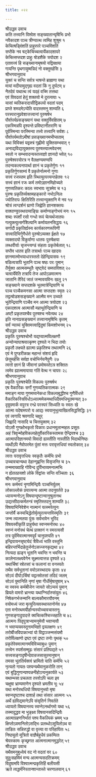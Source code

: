 ```yaml
---
title: ०२२

---
```

श्रीउद्धव उवाच  
कति तत्त्वानि विश्वेश सङ्ख्यातान्यृषिभिः प्रभो  
नवैकादश पञ्च त्रीण्यात्थ त्वमिह शुश्रुम १  
केचित्षड्विंशतिं प्राहुरपरे पञ्चविंशतिं  
सप्तैके नव षट्केचिच्चत्वार्येकादशापरे  
केचित्सप्तदश प्राहुः षोडशैके त्रयोदश २  
एतावत्त्वं हि सङ्ख्यानामृषयो यद्विवक्षया  
गायन्ति पृथगायुष्मन्निदं नो वक्तुमर्हसि ३  
श्रीभगवानुवाच  
युक्तं च सन्ति सर्वत्र भाषन्ते ब्राह्मणा यथा  
मायां मदीयामुद्गृह्य वदतां किं नु दुर्घटम् ४  
नैतदेवं यथात्थ त्वं यदहं वच्मि तत्तथा  
एवं विवदतां हेतुं शक्तयो मे दुरत्ययाः ५  
यासां व्यतिकरादासीद्विकल्पो वदतां पदम्  
प्राप्ते शमदमेऽप्येति वादस्तमनु शाम्यति ६  
परस्परानुप्रवेशात्तत्त्वानां पुरुषर्षभ  
पौर्वापर्यप्रसङ्ख्यानं यथा वक्तुर्विवक्षितम् ७  
एकस्मिन्नपि दृश्यन्ते प्रविष्टानीतराणि च  
पूर्वस्मिन्वा परस्मिन्वा तत्त्वे तत्त्वानि सर्वशः ८  
पौर्वापर्यमतोऽमीषां प्रसङ्ख्यानमभीप्सताम्  
यथा विविक्तं यद्वक्त्रं गृह्णीमो युक्तिसम्भवात् ९  
अनाद्यविद्यायुक्तस्य पुरुषस्यात्मवेदनम्  
स्वतो न सम्भवादन्यस्तत्त्वज्ञो ज्ञानदो भवेत् १०  
पुरुषेश्वरयोरत्र न वैलक्षण्यमण्वपि  
तदन्यकल्पनापार्था ज्ञानं च प्रकृतेर्गुणः ११  
प्रकृतिर्गुणसाम्यं वै प्रकृतेर्नात्मनो गुणाः  
सत्त्वं रजस्तम इति स्थित्युत्पत्त्यन्तहेतवः १२  
सत्त्वं ज्ञानं रजः कर्म तमोऽज्ञानमिहोच्यते  
गुणव्यतिकरः कालः स्वभावः सूत्रमेव च १३  
पुरुषः प्रकृतिर्व्यक्तमहङ्कारो नभोऽनिलः  
ज्योतिरापः क्षितिरिति तत्त्वान्युक्तानि मे नव १४  
श्रोत्रं त्वग्दर्शनं घ्राणो जिह्वेति ज्ञानशक्तयः  
वाक्पाण्युपस्थपाय्वङ्घ्रिः कर्माण्यङ्गोभयं मनः १५  
शब्दः स्पर्शो रसो गन्धो रूपं चेत्यर्थजातयः  
गत्युक्त्युत्सर्गशिल्पानि कर्मायतनसिद्धयः १६  
सर्गादौ प्रकृतिर्ह्यस्य कार्यकारणरूपिणी  
सत्त्वादिभिर्गुणैर्धत्ते पुरुषोऽव्यक्त ईक्षते १७  
व्यक्तादयो विकुर्वाणा धातवः पुरुषेक्षया  
लब्धवीर्याः सृजन्त्यण्डं संहताः प्रकृतेर्बलात् १८  
सप्तैव धातव इति तत्रार्थाः पञ्च खादयः  
ज्ञानमात्मोभयाधारस्ततो देहेन्द्रियासवः १९  
षडित्यत्रापि भूतानि पञ्च षष्ठः परः पुमान्  
तैर्युक्त आत्मसम्भूतैः सृष्ट्वेदं समपाविशत् २०  
चत्वार्येवेति तत्रापि तेज आपोऽन्नमात्मनः  
जातानि तैरिदं जातं जन्मावयविनः खलु २१  
सङ्ख्याने सप्तदशके भूतमात्रेन्द्रियाणि च  
पञ्च पञ्चैकमनसा आत्मा सप्तदशः स्मृतः २२  
तद्वत्षोडशसङ्ख्याने आत्मैव मन उच्यते  
भूतेन्द्रियाणि पञ्चैव मन आत्मा त्रयोदश २३  
एकादशत्व आत्मासौ महाभूतेन्द्रियाणि च  
अष्टौ प्रकृतयश्चैव पुरुषश्च नवेत्यथ २४  
इति नानाप्रसङ्ख्यानं तत्त्वानामृषिभिः कृतम्  
सर्वं न्याय्यं युक्तिमत्त्वाद्विदुषां किमशोभनम् २५  
श्रीउद्धव उवाच  
प्रकृतिः पुरुषश्चोभौ यद्यप्यात्मविलक्षणौ  
अन्योन्यापाश्रयात्कृष्ण दृश्यते न भिदा तयोः  
प्रकृतौ लक्ष्यते ह्यात्मा प्रकृतिश्च तथात्मनि २६  
एवं मे पुण्डरीकाक्ष महान्तं संशयं हृदि  
छेत्तुमर्हसि सर्वज्ञ वचोभिर्नयनैपुणैः २७  
त्वत्तो ज्ञानं हि जीवानां प्रमोषस्तेऽत्र शक्तितः  
त्वमेव ह्यात्ममायाया गतिं वेत्थ न चापरः २८  
श्रीभगवानुवाच  
प्रकृतिः पुरुषश्चेति विकल्पः पुरुषर्षभ  
एष वैकारिकः सर्गो गुणव्यतिकरात्मकः २९  
ममाङ्ग माया गुणमय्यनेकधा विकल्पबुद्धीश्च गुणैर्विधत्ते  
वैकारिकस्त्रिविधोऽध्यात्ममेकमथाधिदैवमधिभूतमन्यत् ३०  
दृग्रूपमार्कं वपुरत्र रन्ध्रे परस्परं सिध्यति यः स्वतः खे  
आत्मा यदेषामपरो य आद्यः स्वयानुभूत्याखिलसिद्धसिद्धिः ३१  
एवं त्वगादि श्रवणादि चक्षुर्  
जिह्वादि नासादि च चित्तयुक्तम् ३२  
योऽसौ गुणक्षोभकृतो विकारः प्रधानमूलान्महतः प्रसूतः  
अहं त्रिवृन्मोहविकल्पहेतुर्वैकारिकस्तामस ऐन्द्रियश्च ३३  
आत्मापरिज्ञानमयो विवादो ह्यस्तीति नास्तीति भिदार्थनिष्ठः  
व्यर्थोऽपि नैवोपरमेत पुंसां मत्तः परावृत्तधियां स्वलोकात् ३४  
श्रीउद्धव उवाच  
त्वत्तः परावृत्तधियः स्वकृतैः कर्मभिः प्रभो  
उच्चावचान्यथा देहान्गृह्णन्ति विसृजन्ति च ३५  
तन्ममाख्याहि गोविन्द दुर्विभाव्यमनात्मभिः  
न ह्येतत्प्रायशो लोके विद्वांसः सन्ति वञ्चिताः ३६  
श्रीभगवानुवाच  
मनः कर्ममयं नॄणामिन्द्रियैः पञ्चभिर्युतम्  
लोकाल्लोकं प्रयात्यन्य आत्मा तदनुवर्तते ३७  
ध्यायन्मनोऽनु विषयान्दृष्टान्वानुश्रुतानथ  
उद्यत्सीदत्कर्मतन्त्रं स्मृतिस्तदनु शाम्यति ३८  
विषयाभिनिवेशेन नात्मानं यत्स्मरेत्पुनः  
जन्तोर्वै कस्यचिद्धेतोर्मृत्युरत्यन्तविस्मृतिः ३९  
जन्म त्वात्मतया पुंसः सर्वभावेन भूरिद  
विषयस्वीकृतिं प्राहुर्यथा स्वप्नमनोरथः ४०  
स्वप्नं मनोरथं चेत्थं प्राक्तनं न स्मरत्यसौ  
तत्र पूर्वमिवात्मानमपूर्वं चानुपश्यति ४१  
इन्द्रियायनसृष्ट्येदं त्रैविध्यं भाति वस्तुनि  
बहिरन्तर्भिदाहेतुर्जनोऽसज्जनकृद्यथा ४२  
नित्यदा ह्यङ्ग भूतानि भवन्ति न भवन्ति च  
कालेनालक्ष्यवेगेन सूक्ष्मत्वात्तन्न दृश्यते ४३  
यथार्चिषां स्रोतसां च फलानां वा वनस्पतेः  
तथैव सर्वभूतानां वयोऽवस्थादयः कृताः ४४  
सोऽयं दीपोऽर्चिषां यद्वत्स्रोतसां तदिदं जलम्  
सोऽयं पुमानिति नृणां मृषा गीर्धीर्मृषायुषाम् ४५  
मा स्वस्य कर्मबीजेन जायते सोऽप्ययं पुमान्  
म्रियते वामरो भ्रान्त्या यथाग्निर्दारुसंयुतः ४६  
निषेकगर्भजन्मानि बाल्यकौमारयौवनम्  
वयोमध्यं जरा मृत्युरित्यवस्थास्तनोर्नव ४७  
एता मनोरथमयीर्हान्यस्योच्चावचास्तनूः  
गुणसङ्गादुपादत्ते क्वचित्कश्चिज्जहाति च ४८  
आत्मनः पितृपुत्राभ्यामनुमेयौ भवाप्ययौ  
न भवाप्ययवस्तूनामभिज्ञो द्वयलक्षणः ४९  
तरोर्बीजविपाकाभ्यां यो विद्वाञ्जन्मसंयमौ  
तरोर्विलक्षणो द्रष्टा एवं द्रष्टा तनोः पृथक् ५०  
प्रकृतेरेवमात्मानमविविच्याबुधः पुमान्  
तत्त्वेन स्पर्शसम्मूढः संसारं प्रतिपद्यते ५१  
सत्त्वसङ्गादृषीन्देवान्रजसासुरमानुषान्  
तमसा भूततिर्यक्त्वं भ्रामितो याति कर्मभिः ५२  
नृत्यतो गायतः पश्यन्यथैवानुकरोति तान्  
एवं बुद्धिगुणान्पश्यन्ननीहोऽप्यनुकार्यते ५३  
यथाम्भसा प्रचलता तरवोऽपि चला इव  
चक्षुषा भ्राम्यमाणेन दृश्यते भ्रमतीव भूः ५४  
यथा मनोरथधियो विषयानुभवो मृषा  
स्वप्नदृष्टाश्च दाशार्ह तथा संसार आत्मनः ५५  
अर्थे ह्यविद्यमानेऽपि संसृतिर्न निवर्तते  
ध्यायतो विषयानस्य स्वप्नेऽनर्थागमो यथा ५६  
तस्मादुद्धव मा भुङ्क्ष्व विषयानसदिन्द्रियैः  
आत्माग्रहणनिर्भातं पश्य वैकल्पिकं भ्रमम् ५७  
क्षिप्तोऽवमानितोऽसद्भिः प्रलब्धोऽसूयितोऽथ वा  
ताडितः सन्निरुद्धो वा वृत्त्या वा परिहापितः ५८  
निष्ठ्युतो मूत्रितो वाज्ञैर्बहुधैवं प्रकम्पितः  
श्रेयस्कामः कृच्छ्रगत आत्मनात्मानमुद्धरेत् ५९  
श्रीउद्धव उवाच  
यथैवमनुबुध्येयं वद नो वदतां वर ६०  
सुदुःसहमिमं मन्य आत्मन्यसदतिक्रमम्  
विदुषामपि विश्वात्मन्प्रकृतिर्हि बलीयसी  
ऋते त्वद्धर्मनिरतान्शान्तास्ते चरणालयान् ६१
